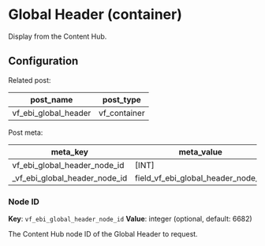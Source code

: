 # Global Header (container)

Display from the Content Hub.

## Configuration

Related post:

| post_name | post_type |
| --------- | --------- |
| vf_ebi_global_header | vf_container |

Post meta:

| meta_key | meta_value |
| -------- | ---------- |
| vf_ebi_global_header_node_id | [INT] |
| \_vf_ebi_global_header_node_id | field_vf_ebi_global_header_node_id |

### Node ID

**Key**: `vf_ebi_global_header_node_id`
**Value**: integer (optional, default: 6682)

The Content Hub node ID of the Global Header to request.

